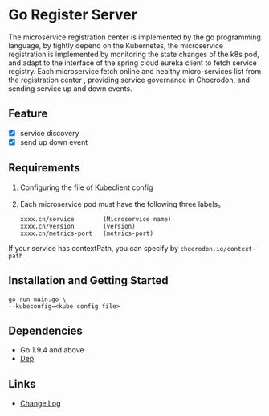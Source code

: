 # Go Register Server

The microservice registration center is implemented by the go programming language, by tightly depend on the Kubernetes, the microservice registration is implemented by monitoring the state changes of the k8s pod, and adapt to the interface of the spring cloud eureka client to fetch service registry. Each microservice fetch  online and healthy micro-services list from the registration center , providing service governance in Choerodon, and sending service up and down events.

## Feature

- [x] service discovery
- [x] send up down event

## Requirements

1. Configuring the file of Kubeclient config
2. Each microservice pod must have the following three labels。

    ```
    xxxx.cn/service        (Microservice name)
    xxxx.cn/version        (version)
    xxxx.cn/metrics-port   (metrics-port)
    ```
  If your service has contextPath, you can specify by `choerodon.io/context-path`

## Installation and Getting Started

```
go run main.go \
--kubeconfig=<kube config file>

```
## Dependencies

- Go 1.9.4 and above
- [Dep](https://github.com/golang/dep)

## Links

* [Change Log](./CHANGELOG.zh-CN.md)


